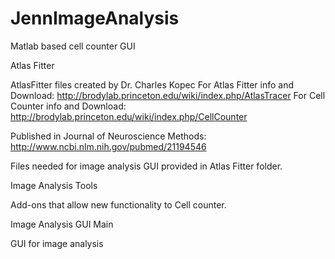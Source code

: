JennImageAnalysis
=================

Matlab based cell counter GUI

Atlas Fitter

AtlasFitter files created by Dr. Charles Kopec
For Atlas Fitter info and Download: http://brodylab.princeton.edu/wiki/index.php/AtlasTracer
For Cell Counter info and Download: http://brodylab.princeton.edu/wiki/index.php/CellCounter

Published in Journal of Neuroscience Methods: http://www.ncbi.nlm.nih.gov/pubmed/21194546

Files needed for image analysis GUI provided in Atlas Fitter folder.


Image Analysis Tools

Add-ons that allow new functionality to Cell counter.


Image Analysis GUI Main

GUI for image analysis
